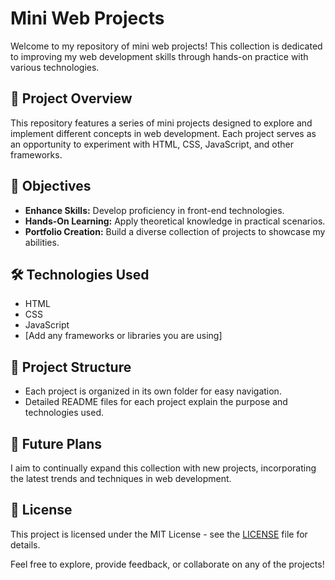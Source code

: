 # Mini Web Projects

Welcome to my repository of mini web projects! This collection is dedicated to improving my web development skills through hands-on practice with various technologies.

## 🚀 Project Overview
This repository features a series of mini projects designed to explore and implement different concepts in web development. Each project serves as an opportunity to experiment with HTML, CSS, JavaScript, and other frameworks.

## 🎯 Objectives
- **Enhance Skills:** Develop proficiency in front-end technologies.
- **Hands-On Learning:** Apply theoretical knowledge in practical scenarios.
- **Portfolio Creation:** Build a diverse collection of projects to showcase my abilities.

## 🛠 Technologies Used
- HTML
- CSS
- JavaScript
- [Add any frameworks or libraries you are using]

## 📂 Project Structure
- Each project is organized in its own folder for easy navigation.
- Detailed README files for each project explain the purpose and technologies used.

## 🔮 Future Plans
I aim to continually expand this collection with new projects, incorporating the latest trends and techniques in web development.

## 📄 License
This project is licensed under the MIT License - see the [LICENSE](LICENSE) file for details.

Feel free to explore, provide feedback, or collaborate on any of the projects!
